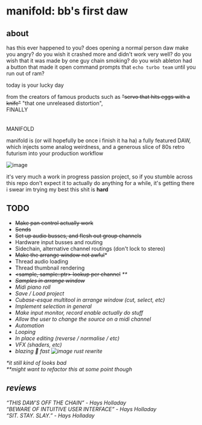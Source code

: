 # manifold: bb's first daw

## about
has this ever happened to you? does opening a normal person daw make you angry? do you wish it crashed more and didn't work very well? do you wish that it was made by one guy chain smoking? do you wish ableton had a button that made it open command prompts that ````echo turbo team```` until you run out of ram?  

today is your lucky day 

from the creators of famous products such as <s>"servo that hits eggs with a knife"</s> "that one unreleased distortion", <br>
FINALLY <br><br><br>MANIFOLD

manifold is (or will hopefully be once i finish it ha ha) a fully featured DAW, which injects some analog weirdness, and a generous slice of 80s retro futurism into your production workflow

![image](https://user-images.githubusercontent.com/38221014/173170213-d5231f55-1411-438a-8f76-dc5f2a743633.png)


it's very much a work in progress passion project, so if you stumble across this repo don't expect it to actually do anything for a while, it's getting there i swear im trying my best this shit is <b>hard</b>

## TODO 
- <s>Make pan control actually work</s>
- <s>Sends</s>
- <s>Set up audio busses, and flesh out group channels</s>
- Hardware input busses and routing 
- Sidechain, alternative channel routings (don't lock to stereo)
- <s>Make the arrange window not awful</s>* 
- Thread audio loading
- Thread thumbnail rendering
- <s><sample, sample::ptr> lookup per channel</s> <i>**
- <s>Samples in arrange window</s>
- Midi piano roll 
- Save / Load project
- Cubase-esque multitool in arrange window (cut, select, etc)
- Implement selection in general 
- Make input monitor, record enable actually do stuff
- Allow the user to change the source on a midi channel 
- Automation
- Looping 
- In place editing (reverse / normalise / etc)
- VFX (shaders, etc)
- blazing 🚬 fast ![image](https://user-images.githubusercontent.com/38221014/173170474-bf0041fd-63be-4293-a1dc-becc0da0e536.png) rust rewrite

*it still kind of looks bad<br>
**might want to refactor this at some point though
## reviews 
“THIS DAW’S OFF THE CHAIN” - Hays Holladay<br>
“BEWARE OF INTUITIVE USER INTERFACE” - Hays Holladay<br>
“SIT. STAY. SLAY.” - Hays Holladay
